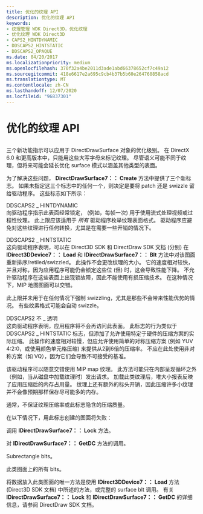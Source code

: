```yaml
---
title: 优化的纹理 API
description: 优化的纹理 API
keywords:
- 纹理管理 WDK Direct3D，优化纹理
- 优化纹理 WDK Direct3D
- CAPS2_HINTDYNAMIC
- DDSCAPS2_HINTSTATIC
- DDSCAPS2_OPAQUE
ms.date: 04/20/2017
ms.localizationpriority: medium
ms.openlocfilehash: 370f32a4be2011d3ade1abd66378652cf7c49a12
ms.sourcegitcommit: 418e6617e2a695c9cb4b37b5b60e264760858acd
ms.translationtype: MT
ms.contentlocale: zh-CN
ms.lasthandoff: 12/07/2020
ms.locfileid: "96837301"
---
```

# <a name="optimized-texture-api"></a>优化的纹理 API


## <span id="ddk_optimized_texture_api_gg"></span><span id="DDK_OPTIMIZED_TEXTURE_API_GG"></span>


三个新功能指示可以应用于 DirectDrawSurface 对象的优化级别。 在 DirectX 6.0 和更高版本中，只能用这些大写字母来标记纹理。 尽管语义可能不同于纹理，但将来可能会延长优化 surface 模式以涵盖其他类型的表面。

为了解决这些问题， **DirectDrawSurface7：： Create** 方法中提供了三个新标志。 如果未指定这三个标志中的任何一个，则决定是要将 patch 还是 swizzle 留给驱动程序。 这些标志如下所示：

<span id="DDSCAPS2_HINTDYNAMIC"></span><span id="ddscaps2_hintdynamic"></span>DDSCAPS2 \_ HINTDYNAMIC  
向驱动程序指示此表面经常锁定， (例如，每帧一次) 用于使用流式处理视频或过程性纹理。 此上限应该适用于 *所有* 驱动程序枚举纹理表面格式。 驱动程序应避免对这些纹理进行任何转换，尤其是在需要一些开销的情况下。

<span id="DDSCAPS2_HINTSTATIC"></span><span id="ddscaps2_hintstatic"></span>DDSCAPS2 \_ HINTSTATIC  
这向驱动程序表明，可以在 Direct3D SDK 和 DirectDraw SDK 文档 (分别) 在 **IDirect3DDevice7：： Load** 和 **IDirectDrawSurface7：： Blt** 方法中对该图面重新排序/retiled/swizzled。 此操作不会更改纹理的大小。 它的速度相对较快，并且对称，因为应用程序可能仍会锁定这些位 (但) 时，这会导致性能下降。 不允许驱动程序在这些表面上出现锁故障，因此不能使用有损压缩技术。 在这种情况下，MIP 地图图面可以交错。

此上限并未用于在任何情况下强制 swizzling，尤其是那些不会带来性能优势的情况。 有些纹素格式可能会自动 swizzle。

<span id="DDSCAPS2_OPAQUE"></span><span id="ddscaps2_opaque"></span>DDSCAPS2 不 \_ 透明  
这向驱动程序表明，应用程序将不会再访问此表面。 此标志的行为类似于 DDSCAPS2 \_ HINTSTATIC 标志，但添加了允许使用特定于硬件的压缩方案的实际压缩。 此操作的速度相对较慢，但应允许使用简单的对称压缩方案 (例如 YUV 4:2:0，或使用颜色单元格压缩) 来提供从2到6倍的压缩率。 不应在此处使用非对称方案（如 VQ），因为它们会导致不可接受的基准。

该驱动程序可以随意交错使用 MIP map 纹理。 此方法可能只在内部呈现循环之外（例如，当从磁盘中加载纹理时）发出请求。 加载此类纹理后，堆大小报表反映了应用压缩后的内存占用量。 纹理上还有额外的标头开销，因此压缩许多小纹理并不会像预期那样保存尽可能多的内存。

通常，不保证纹理压缩率或此标志隐含的压缩质量。

在以下情况下，用此标志创建的图面将失败：

调用 **IDirectDrawSurface7：： Lock** 方法。

对 **IDirectDrawSurface7：： GetDC** 方法的调用。

Subrectangle blts。

此类图面上的所有 blts。

将数据放入此类图面的唯一方法是使用 **IDirect3DDevice7：： Load** 方法 (Direct3D SDK 文档) 中所述的方法，或完整的 surface blt 调用。 有关 **IDirectDrawSurface7：： Lock** 和 **IDirectDrawSurface7：： GetDC** 的详细信息，请参阅 DirectDraw SDK 文档。

 

 





